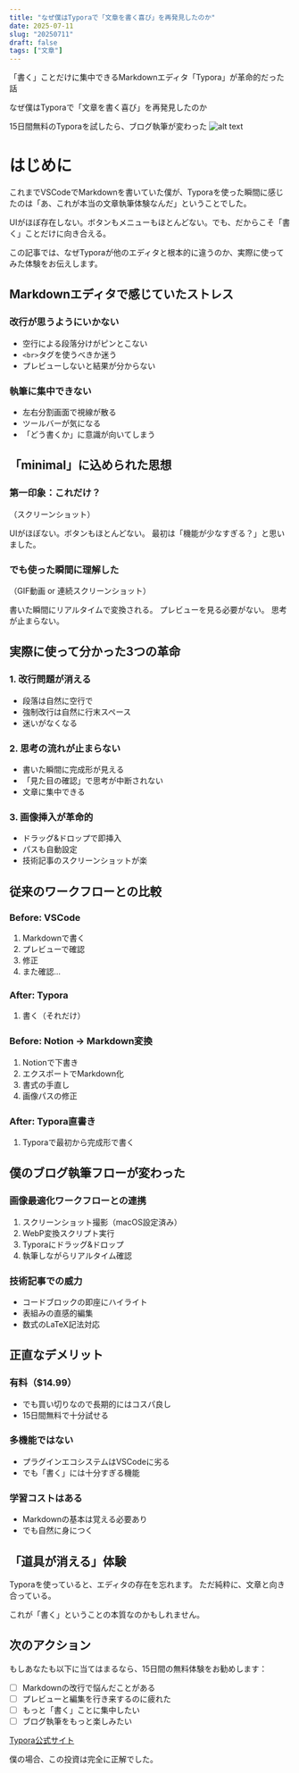 ```yaml
---
title: "なぜ僕はTyporaで「文章を書く喜び」を再発見したのか"
date: 2025-07-11
slug: "20250711"
draft: false
tags: ["文章"]
---
```


「書く」ことだけに集中できるMarkdownエディタ「Typora」が革命的だった話

なぜ僕はTyporaで「文章を書く喜び」を再発見したのか

15日間無料のTyporaを試したら、ブログ執筆が変わった
![alt text](https://img.be2long.com/img/2025/07/0712.jpg)

# はじめに


これまでVSCodeでMarkdownを書いていた僕が、Typoraを使った瞬間に感じたのは「あ、これが本当の文章執筆体験なんだ」ということでした。

UIがほぼ存在しない。ボタンもメニューもほとんどない。でも、だからこそ「書く」ことだけに向き合える。

この記事では、なぜTyporaが他のエディタと根本的に違うのか、実際に使ってみた体験をお伝えします。

## Markdownエディタで感じていたストレス

### 改行が思うようにいかない

- 空行による段落分けがピンとこない
- `<br>`タグを使うべきか迷う
- プレビューしないと結果が分からない

### 執筆に集中できない

- 左右分割画面で視線が散る
- ツールバーが気になる
- 「どう書くか」に意識が向いてしまう

## 「minimal」に込められた思想

### 第一印象：これだけ？

（スクリーンショット）

UIがほぼない。ボタンもほとんどない。
最初は「機能が少なすぎる？」と思いました。

### でも使った瞬間に理解した

（GIF動画 or 連続スクリーンショット）

書いた瞬間にリアルタイムで変換される。
プレビューを見る必要がない。
思考が止まらない。

## 実際に使って分かった3つの革命

### 1. 改行問題が消える

- 段落は自然に空行で
- 強制改行は自然に行末スペース
- 迷いがなくなる

### 2. 思考の流れが止まらない

- 書いた瞬間に完成形が見える
- 「見た目の確認」で思考が中断されない
- 文章に集中できる

### 3. 画像挿入が革命的

- ドラッグ&ドロップで即挿入
- パスも自動設定
- 技術記事のスクリーンショットが楽

## 従来のワークフローとの比較

### Before: VSCode

1. Markdownで書く
2. プレビューで確認
3. 修正
4. また確認...

### After: Typora  

1. 書く（それだけ）

### Before: Notion → Markdown変換

1. Notionで下書き
2. エクスポートでMarkdown化
3. 書式の手直し
4. 画像パスの修正

### After: Typora直書き

1. Typoraで最初から完成形で書く

## 僕のブログ執筆フローが変わった

### 画像最適化ワークフローとの連携

1. スクリーンショット撮影（macOS設定済み）
2. WebP変換スクリプト実行  
3. Typoraにドラッグ&ドロップ
4. 執筆しながらリアルタイム確認

### 技術記事での威力

- コードブロックの即座にハイライト
- 表組みの直感的編集
- 数式のLaTeX記法対応

## 正直なデメリット

### 有料（$14.99）

- でも買い切りなので長期的にはコスパ良し
- 15日間無料で十分試せる

### 多機能ではない

- プラグインエコシステムはVSCodeに劣る
- でも「書く」には十分すぎる機能

### 学習コストはある

- Markdownの基本は覚える必要あり
- でも自然に身につく

## 「道具が消える」体験

Typoraを使っていると、エディタの存在を忘れます。
ただ純粋に、文章と向き合っている。

これが「書く」ということの本質なのかもしれません。

## 次のアクション

もしあなたも以下に当てはまるなら、15日間の無料体験をお勧めします：

- [ ] Markdownの改行で悩んだことがある
- [ ] プレビューと編集を行き来するのに疲れた  
- [ ] もっと「書く」ことに集中したい
- [ ] ブログ執筆をもっと楽しみたい

[Typora公式サイト](https://typora.io/)

僕の場合、この投資は完全に正解でした。